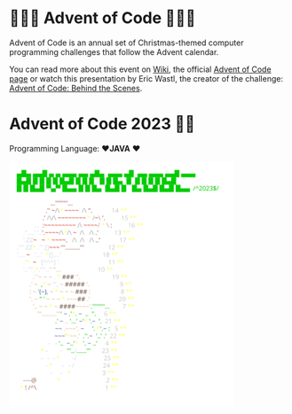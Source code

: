 # 🎄🎅🎄 Advent of Code 🎄🎅🎄

Advent of Code is an annual set of Christmas-themed computer programming challenges that follow the
Advent calendar.

You can read more about this event on [Wiki](https://en.wikipedia.org/wiki/Advent_of_Code]), the
official [Advent of Code page](https://adventofcode.com/) or watch this presentation by Eric Wastl,
the creator of the
challenge: [Advent of Code: Behind the Scenes](https://www.youtube.com/watch?v=_oNOTknRTSU).

# Advent of Code 2023 👨‍💻

Programming Language: ❤️**JAVA** ❤️

<a href="https://adventofcode.com/2023"><img src="src/main/java/ro/dragos/geornoiu/year2023/calendar-2023.svg" width="80%" /></a>
           